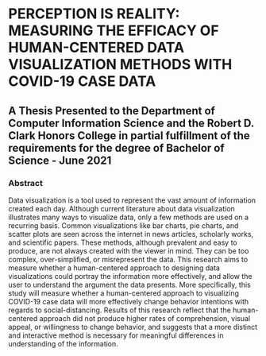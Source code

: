 # PERCEPTION IS REALITY: MEASURING THE EFFICACY OF HUMAN-CENTERED DATA VISUALIZATION METHODS WITH COVID-19 CASE DATA
## A Thesis Presented to the Department of Computer Information Science and the Robert D. Clark Honors College in partial fulfillment of the requirements for the degree of Bachelor of Science - June 2021

### Abstract
Data visualization is a tool used to represent the vast amount of information created each day. Although current literature about data visualization illustrates many  ways to visualize data, only a few methods are used on a recurring basis. Common visualizations like bar charts, pie charts, and scatter plots are seen across the internet in news articles, scholarly works, and scientific papers. These methods, although prevalent and easy to produce, are not always created with the viewer in mind. They can be too complex, over-simplified, or misrepresent the data. This research aims to measure whether a human-centered approach to designing data visualizations could portray the information more effectively, and allow the user to understand the argument the data  presents. More specifically, this study will measure whether a human-centered approach to visualizing COVID-19 case data will more effectively change behavior intentions with regards to social-distancing. Results of this research reflect that the human-centered approach did not produce higher rates of comprehension, visual appeal, or willingness to change behavior, and suggests that a more distinct and interactive method is necessary for meaningful differences in understanding of the information. 
